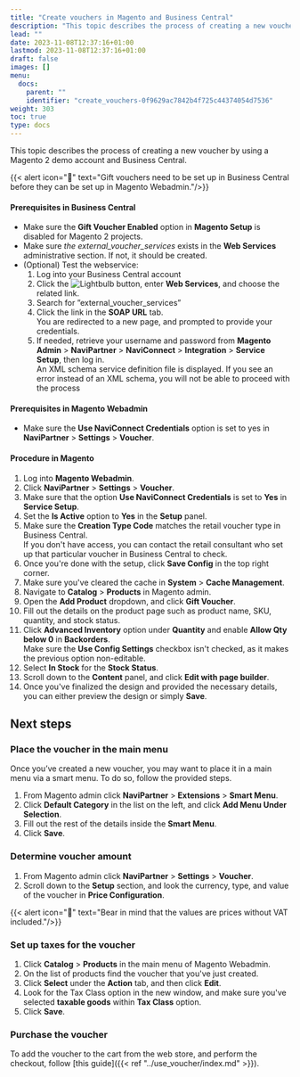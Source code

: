 ```yaml
---
title: "Create vouchers in Magento and Business Central"
description: "This topic describes the process of creating a new voucher by using a Magento 2 demo account and Business Central."
lead: ""
date: 2023-11-08T12:37:16+01:00
lastmod: 2023-11-08T12:37:16+01:00
draft: false
images: []
menu:
  docs:
    parent: ""
    identifier: "create_vouchers-0f9629ac7842b4f725c44374054d7536"
weight: 303
toc: true
type: docs
---
```


This topic describes the process of creating a new voucher by using a Magento 2 demo account and Business Central.

{{< alert icon="📝" text="Gift vouchers need to be set up in Business Central before they can be set up in Magento Webadmin."/>}}

#### Prerequisites in Business Central

- Make sure the **Gift Voucher Enabled** option in **Magento Setup** is disabled for Magento 2 projects.
- Make sure *the external_voucher_services* exists in the **Web Services** administrative section. If not, it should be created.
- (Optional) Test the webservice:       
  1.	Log into your Business Central account
  2.	Click the ![Lightbulb](Lightbulb_icon.PNG) button, enter **Web Services**, and choose the related link.
  3.	Search for ”external_voucher_services”
  4.	Click the link in the **SOAP URL** tab.       
    You are redirected to a new page, and prompted to provide your credentials.
  5. If needed, retrieve your username and password from **Magento Admin** > **NaviPartner** > **NaviConnect** > **Integration** > **Service Setup**, then log in.     
    An XML schema service definition file is displayed. If you see an error instead of an XML schema, you will not be able to proceed with the process 

#### Prerequisites in Magento Webadmin

- Make sure the **Use NaviConnect Credentials**  option is set to yes in **NaviPartner** > **Settings** > **Voucher**.

#### Procedure in Magento

1. Log into **Magento Webadmin**.
2. Click **NaviPartner** > **Settings** > **Voucher**.
3. Make sure that the option **Use NaviConnect Credentials** is set to **Yes** in **Service Setup**.
4. Set the **Is Active** option to **Yes** in the **Setup** panel.
5. Make sure the **Creation Type Code** matches the retail voucher type in Business Central.    
   If you don't have access, you can contact the retail consultant who set up that particular voucher in Business Central to check.
6. Once you're done with the setup, click **Save Config** in the top right corner.
7. Make sure you've cleared the cache in **System** > **Cache Management**.
8. Navigate to **Catalog** > **Products** in Magento admin.
9. Open the **Add Product** dropdown, and click **Gift Voucher**.
10. Fill out the details on the product page such as product name, SKU, quantity, and stock status.
11. Click **Advanced Inventory** option under **Quantity** and enable **Allow Qty below 0** in **Backorders**.     
    Make sure the **Use Config Settings** checkbox isn't checked, as it makes the previous option non-editable. 
12. Select **In Stock** for the **Stock Status**.
13. Scroll down to the **Content** panel, and click **Edit with page builder**.
14. Once you've finalized the design and provided the necessary details, you can either preview the design or simply **Save**.

## Next steps

### Place the voucher in the main menu

Once you’ve created a new voucher, you may want to place it in a main menu via a smart menu. To do so, follow the provided steps.

1.	From Magento admin click **NaviPartner** > **Extensions** > **Smart Menu**.
2.	Click **Default Category** in the list on the left, and click **Add Menu Under Selection**. 
3.	Fill out the rest of the details inside the **Smart Menu**.
4.	Click **Save**.

### Determine voucher amount

1. From Magento admin click **NaviPartner** > **Settings** > **Voucher**.
2. Scroll down to the **Setup** section, and look the currency, type, and value of the voucher in **Price Configuration**.

  {{< alert icon="📝" text="Bear in mind that the values are prices without VAT included."/>}}

### Set up taxes for the voucher

1. Click **Catalog** > **Products** in the main menu of Magento Webadmin.
2. On the list of products find the voucher that you've just created.
3. Click **Select** under the **Action** tab, and then click **Edit**.
4. Look for the Tax Class option in the new window, and make sure you've selected **taxable goods** within **Tax Class** option.
5. Click **Save**.

### Purchase the voucher

To add the voucher to the cart from the web store, and perform the checkout, follow [this guide]({{< ref "../use_voucher/index.md" >}}).